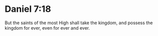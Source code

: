 # Daniel 7:18

But the saints of the most High shall take the kingdom, and possess the kingdom for ever, even for ever and ever.